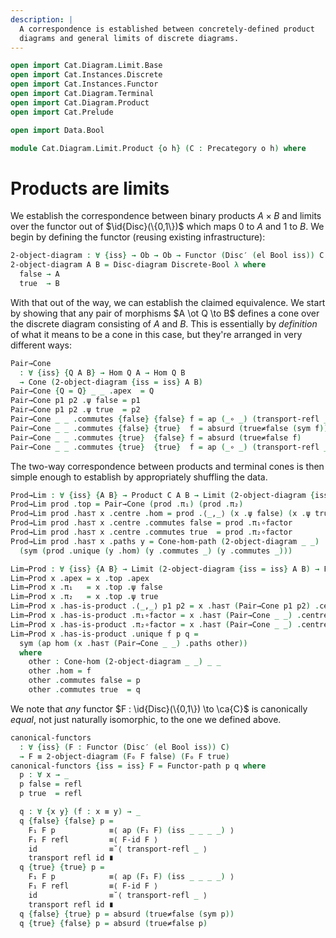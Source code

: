 ```yaml
---
description: |
  A correspondence is established between concretely-defined product
  diagrams and general limits of discrete diagrams.
---
```


```agda
open import Cat.Diagram.Limit.Base
open import Cat.Instances.Discrete
open import Cat.Instances.Functor
open import Cat.Diagram.Terminal
open import Cat.Diagram.Product
open import Cat.Prelude

open import Data.Bool

module Cat.Diagram.Limit.Product {o h} (C : Precategory o h) where
```

<!--
```agda
open import Cat.Reasoning C

-- Yikes:
open is-product
open Terminal
open Cone-hom
open Product
open Functor
open Cone
```
-->

# Products are limits

We establish the correspondence between binary products $A \times B$ and
limits over the functor out of $\id{Disc}(\{0,1\})$ which maps $0$
to $A$ and $1$ to $B$. We begin by defining the functor (reusing
existing infrastructure):

```agda
2-object-diagram : ∀ {iss} → Ob → Ob → Functor (Disc′ (el Bool iss)) C
2-object-diagram A B = Disc-diagram Discrete-Bool λ where
  false → A
  true  → B
```

With that out of the way, we can establish the claimed equivalence. We
start by showing that any pair of morphisms $A \ot Q \to B$ defines a
cone over the discrete diagram consisting of $A$ and $B$. This is
essentially by _definition_ of what it means to be a cone in this case,
but they're arranged in very different ways:

```agda
Pair→Cone
  : ∀ {iss} {Q A B} → Hom Q A → Hom Q B
  → Cone (2-object-diagram {iss = iss} A B)
Pair→Cone {Q = Q} _ _ .apex  = Q
Pair→Cone p1 p2 .ψ false = p1
Pair→Cone p1 p2 .ψ true  = p2
Pair→Cone _ _ .commutes {false} {false} f = ap (_∘ _) (transport-refl _) ∙ idl _
Pair→Cone _ _ .commutes {false} {true}  f = absurd (true≠false (sym f))
Pair→Cone _ _ .commutes {true}  {false} f = absurd (true≠false f)
Pair→Cone _ _ .commutes {true}  {true}  f = ap (_∘ _) (transport-refl _) ∙ idl _
```

The two-way correspondence between products and terminal cones is then
simple enough to establish by appropriately shuffling the data.

```agda
Prod→Lim : ∀ {iss} {A B} → Product C A B → Limit (2-object-diagram {iss = iss} A B)
Prod→Lim prod .top = Pair→Cone (prod .π₁) (prod .π₂)
Prod→Lim prod .has⊤ x .centre .hom = prod .⟨_,_⟩ (x .ψ false) (x .ψ true)
Prod→Lim prod .has⊤ x .centre .commutes false = prod .π₁∘factor
Prod→Lim prod .has⊤ x .centre .commutes true  = prod .π₂∘factor
Prod→Lim prod .has⊤ x .paths y = Cone-hom-path (2-object-diagram _ _)
  (sym (prod .unique (y .hom) (y .commutes _) (y .commutes _)))

Lim→Prod : ∀ {iss} {A B} → Limit (2-object-diagram {iss = iss} A B) → Product C A B
Lim→Prod x .apex = x .top .apex
Lim→Prod x .π₁   = x .top .ψ false
Lim→Prod x .π₂   = x .top .ψ true
Lim→Prod x .has-is-product .⟨_,_⟩ p1 p2 = x .has⊤ (Pair→Cone p1 p2) .centre .hom
Lim→Prod x .has-is-product .π₁∘factor = x .has⊤ (Pair→Cone _ _) .centre .commutes _
Lim→Prod x .has-is-product .π₂∘factor = x .has⊤ (Pair→Cone _ _) .centre .commutes _
Lim→Prod x .has-is-product .unique f p q =
  sym (ap hom (x .has⊤ (Pair→Cone _ _) .paths other))
  where
    other : Cone-hom (2-object-diagram _ _) _ _
    other .hom = f
    other .commutes false = p
    other .commutes true  = q
```

We note that _any_ functor $F : \id{Disc}(\{0,1\}) \to \ca{C}$ is
canonically _equal_, not just naturally isomorphic, to the one we
defined above.

```agda
canonical-functors
  : ∀ {iss} (F : Functor (Disc′ (el Bool iss)) C)
  → F ≡ 2-object-diagram (F₀ F false) (F₀ F true)
canonical-functors {iss = iss} F = Functor-path p q where
  p : ∀ x → _
  p false = refl
  p true  = refl

  q : ∀ {x y} (f : x ≡ y) → _
  q {false} {false} p =
    F₁ F p            ≡⟨ ap (F₁ F) (iss _ _ _ _) ⟩
    F₁ F refl         ≡⟨ F-id F ⟩
    id                ≡˘⟨ transport-refl _ ⟩
    transport refl id ∎
  q {true} {true} p =
    F₁ F p            ≡⟨ ap (F₁ F) (iss _ _ _ _) ⟩
    F₁ F refl         ≡⟨ F-id F ⟩
    id                ≡˘⟨ transport-refl _ ⟩
    transport refl id ∎
  q {false} {true} p = absurd (true≠false (sym p))
  q {true} {false} p = absurd (true≠false p)
```

